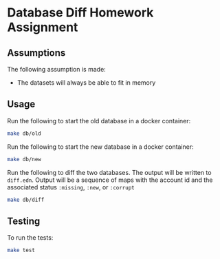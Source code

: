 # Database Diff Homework Assignment

## Assumptions

The following assumption is made:

* The datasets will always be able to fit in memory


## Usage

Run the following to start the old database in a docker container:

``` sh
make db/old
```

Run the following to start the new database in a docker container:

``` sh
make db/new
```

Run the following to diff the two databases. The output will be written to `diff.edn`. Output will be a sequence of maps with the account id and the associated status `:missing`, `:new`, or `:corrupt`

``` sh
make db/diff
```

## Testing

To run the tests:

``` sh
make test
```
